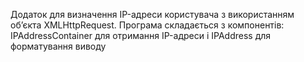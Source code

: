 Додаток для визначення IP-адреси користувача з використанням об’єкта XMLHttpRequest. Програма складається з компонентів: IPAddressContainer для отримання IP-адреси і IPAddress для форматування виводу
